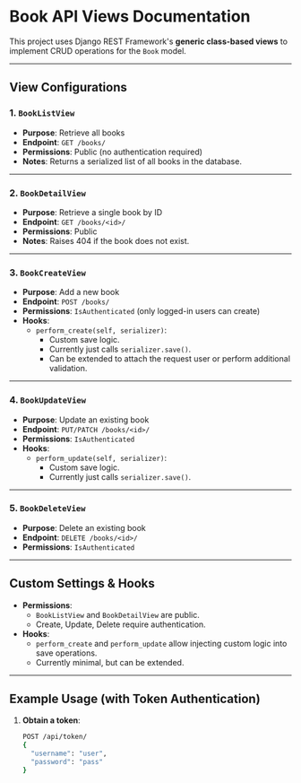 # Book API Views Documentation

This project uses Django REST Framework's **generic class-based views** to implement CRUD operations for the `Book` model.

---

## View Configurations

### 1. `BookListView`
- **Purpose**: Retrieve all books
- **Endpoint**: `GET /books/`
- **Permissions**: Public (no authentication required)
- **Notes**: Returns a serialized list of all books in the database.

---

### 2. `BookDetailView`
- **Purpose**: Retrieve a single book by ID
- **Endpoint**: `GET /books/<id>/`
- **Permissions**: Public
- **Notes**: Raises 404 if the book does not exist.

---

### 3. `BookCreateView`
- **Purpose**: Add a new book
- **Endpoint**: `POST /books/`
- **Permissions**: `IsAuthenticated` (only logged-in users can create)
- **Hooks**:
  - `perform_create(self, serializer)`:
    - Custom save logic.
    - Currently just calls `serializer.save()`.
    - Can be extended to attach the request user or perform additional validation.

---

### 4. `BookUpdateView`
- **Purpose**: Update an existing book
- **Endpoint**: `PUT/PATCH /books/<id>/`
- **Permissions**: `IsAuthenticated`
- **Hooks**:
  - `perform_update(self, serializer)`:
    - Custom save logic.
    - Currently just calls `serializer.save()`.

---

### 5. `BookDeleteView`
- **Purpose**: Delete an existing book
- **Endpoint**: `DELETE /books/<id>/`
- **Permissions**: `IsAuthenticated`

---

## Custom Settings & Hooks

- **Permissions**:
  - `BookListView` and `BookDetailView` are public.
  - Create, Update, Delete require authentication.
- **Hooks**:
  - `perform_create` and `perform_update` allow injecting custom logic into save operations.
  - Currently minimal, but can be extended.

---

## Example Usage (with Token Authentication)

1. **Obtain a token**:
   ```bash
   POST /api/token/
   {
     "username": "user",
     "password": "pass"
   }
